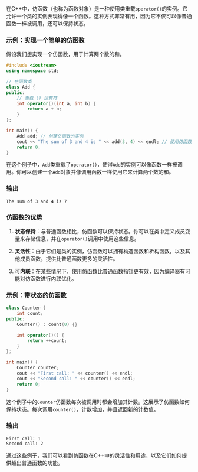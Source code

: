 在C++中，仿函数（也称为函数对象）是一种使用类重载`operator()`的实例。它允许一个类的实例表现得像一个函数。这种方式非常有用，因为它不仅可以像普通函数一样被调用，还可以保持状态。

### 示例：实现一个简单的仿函数

假设我们想实现一个仿函数，用于计算两个数的和。

```cpp
#include <iostream>
using namespace std;

// 仿函数类
class Add {
public:
    // 重载 () 运算符
    int operator()(int a, int b) {
        return a + b;
    }
};

int main() {
    Add add; // 创建仿函数的实例
    cout << "The sum of 3 and 4 is " << add(3, 4) << endl; // 使用仿函数
    return 0;
}
```

在这个例子中，`Add`类重载了`operator()`，使得`Add`的实例可以像函数一样被调用。你可以创建一个`Add`对象并像调用函数一样使用它来计算两个数的和。

### 输出

```
The sum of 3 and 4 is 7
```

### 仿函数的优势

1. **状态保持**：与普通函数相比，仿函数可以保持状态。你可以在类中定义成员变量来存储信息，并在`operator()`调用中使用这些信息。

2. **灵活性**：由于它们是类的实例，仿函数可以拥有构造函数和析构函数，以及其他成员函数，提供比普通函数更多的灵活性。

3. **可内联**：在某些情况下，使用仿函数比普通函数指针更有效，因为编译器有可能对仿函数进行内联优化。

### 示例：带状态的仿函数

```cpp
class Counter {
    int count;
public:
    Counter() : count(0) {}

    int operator()() {
        return ++count;
    }
};

int main() {
    Counter counter;
    cout << "First call: " << counter() << endl;
    cout << "Second call: " << counter() << endl;
    return 0;
}
```

这个例子中的`Counter`仿函数每次被调用时都会增加其计数。这展示了仿函数如何保持状态。每次调用`counter()`，计数增加，并且返回新的计数值。

### 输出

```
First call: 1
Second call: 2
```

通过这些例子，我们可以看到仿函数在C++中的灵活性和用途，以及它们如何提供超出普通函数的功能。